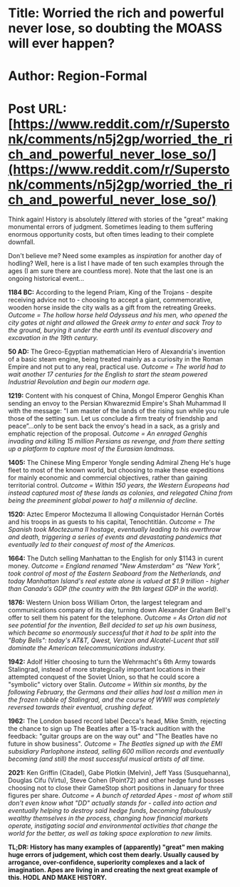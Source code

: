 # Title: Worried the rich and powerful never lose, so doubting the MOASS will ever happen?
# Author: Region-Formal
# Post URL: [https://www.reddit.com/r/Superstonk/comments/n5j2gp/worried_the_rich_and_powerful_never_lose_so/](https://www.reddit.com/r/Superstonk/comments/n5j2gp/worried_the_rich_and_powerful_never_lose_so/)


Think again! History is absolutely *littered* with stories of the "great" making monumental errors of judgment. Sometimes leading to them suffering enormous opportunity costs, but often times leading to their complete downfall.

Don't believe me? Need some examples as *inspiration* for another day of hodling? Well, here is a list I have made of ten such examples through the ages (I am sure there are countless more). Note that the last one is an ongoing historical event...
 

**1184 BC:**  According to the legend Priam, King of the Trojans - despite receiving advice not to - choosing to accept a giant, commemorative, wooden horse inside the city walls as a gift from the retreating Greeks. *Outcome = The hollow horse held Odysseus and his men, who opened the city gates at night and allowed the Greek army to enter and sack Troy to the ground, burying it under the earth until its eventual discovery and excavation in the 19th century.*

**50 AD:**  The Greco-Egyptian mathematician Hero of Alexandria's invention of a basic steam engine, being treated mainly as a curiosity in the Roman Empire and not put to any real, practical use. *Outcome = The world had to wait another 17 centuries for the English to start the steam powered Industrial Revolution and begin our modern age.*

**1219:**  Content with his conquest of China, Mongol Emperor Genghis Khan sending an envoy to the Persian Khwarezmid Empire's Shah Muhammad II with the message: "I am master of the lands of the rising sun while you rule those of the setting sun. Let us conclude a firm treaty of friendship and peace”...only to be sent back the envoy's head in a sack, as a grisly and emphatic rejection of the proposal. *Outcome = An enraged Genghis invading and killing 15 million Persians as revenge, and from there setting up a platform to capture most of the Eurasian landmass.*

**1405:**  The Chinese Ming Emperor Yongle sending Admiral Zheng He's huge fleet to most of the known world, but choosing to make these expeditions for mainly economic and commercial objectives, rather than gaining territorial control. *Outcome = Within 150 years, the Western Europeans had instead captured most of these lands as colonies, and relegated China from being the preeminent global power to half a millennia of decline.*

**1520:**  Aztec Emperor Moctezuma II allowing Conquistador Hernán Cortés and his troops in as guests to his capital, Tenochtitlán. *Outcome = The Spanish took Moctezuma II hostage, eventually leading to his overthrow and death, triggering a series of events and devastating pandemics that eventually led to their conquest of most of the Americas.*

**1664:**  The Dutch selling Manhattan to the English for only $1143 in curent money. *Outcome = England renamed "New Amsterdam" as "New York", took control of most of the Eastern Seaboard from the Netherlands, and today Manhattan Island's real estate alone is valued at $1.9 trillion - higher than Canada's GDP (the country with the 9th largest GDP in the world).*

**1876:**  Western Union boss William Orton, the largest telegram and communications company of its day, turning down Alexander Graham Bell's offer to sell them his patent for the telephone. *Outcome = As Orton did not see potential for the invention, Bell decided to set up his own business, which became so enormously successful that it had to be split into the "Baby Bells": today's AT&T, Qwest, Verizon and Alcatel-Lucent that still dominate the American telecommunications industry.*

**1942:**  Adolf Hitler choosing to turn the Wehrmacht's 6th Army towards Stalingrad, instead of more strategically important locations in their attempted conquest of the Soviet Union, so that he could score a "symbolic" victory over Stalin. *Outcome = Within six months, by the following February, the Germans and their allies had lost a million men in the frozen rubble of Stalingrad, and the course of WWII was completely reversed towards their eventual, crushing defeat.*

**1962:**  The London based record label Decca's head, Mike Smith, rejecting the chance to sign up The Beatles after a 15-track audition with the feedback: "guitar groups are on the way out" and "The Beatles have no future in show business". *Outcome = The Beatles signed up with the EMI subsidiary Parlophone instead, selling 600 million records and eventually becoming (and still) the most successful musical artists of all time.*

**2021:**  Ken Griffin (Citadel), Gabe Plotkin (Melvin), Jeff Yass (Susquehanna), Douglas Cifu (Virtu), Steve Cohen (Point72) and other hedge fund bosses choosing not to close their GameStop short positions in January for three figures per share. *Outcome = A bunch of retarded Apes - most of whom still don't even know what "DD" actually stands for - called into action and eventually helping to destroy said hedge funds, becoming fabulously wealthy themselves in the process, changing how financial markets operate, instigating social and environmental activities that change the world for the better, as well as taking space exploration to new limits.*

**TL;DR: History has many examples of (apparently) "great" men making huge errors of judgement, which cost them dearly. Usually caused by arrogance, over-confidence, superiority complexes and a lack of imagination. Apes are living in and creating the next great example of this. HODL AND MAKE HISTORY.**